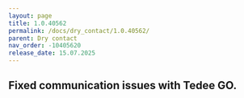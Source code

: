 ```yaml
---
layout: page
title: 1.0.40562
permalink: /docs/dry_contact/1.0.40562/
parent: Dry contact
nav_order: -10405620
release_date: 15.07.2025
---
```


## Fixed communication issues with Tedee GO.

